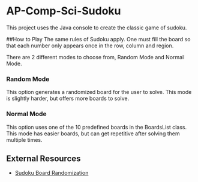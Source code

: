 # AP-Comp-Sci-Sudoku
This project uses the Java console to create the classic game of sudoku.

##How to Play
The same rules of Sudoku apply. One must fill the board so that each number only appears once
in the row, column and region.

There are 2 different modes to choose from, Random Mode and Normal Mode.

### Random Mode
This option generates a randomized board for the user to solve. This mode is slightly harder, but offers
more boards to solve.

### Normal Mode
This option uses one of the 10 predefined boards in the BoardsList class. This mode has easier boards, but can
get repetitive after solving them multiple times.

## External Resources

- [Sudoku Board Randomization](https://github.com/sfuhrm/sudoku)